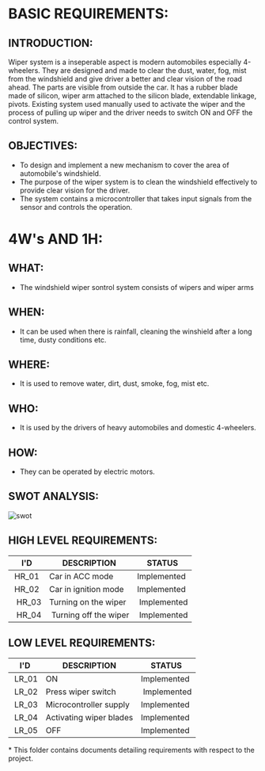 <h1>BASIC REQUIREMENTS:</h1>

<h2>INTRODUCTION:</h2>

Wiper system is a inseperable aspect is modern automobiles especially 4-wheelers. They are designed and made to clear the dust, water, fog, mist from the windshield and give driver a better and clear vision of the road ahead. The parts are visible from outside the car. It has a rubber blade made of silicon, wiper arm attached to the silicon blade, extendable linkage, pivots. Existing system used manually used to activate the wiper and the process of pulling up wiper and the driver needs to switch ON and OFF the control system.

<h2>OBJECTIVES:</h2>

* To design and implement a new mechanism to cover the area of automobile's windshield.
* The purpose of the wiper system is to clean the windshield effectively to provide clear vision for the driver.
*   The system contains a microcontroller that takes input signals from the sensor and controls the operation.

<h1>4W's AND 1H:</h1>

<h2>WHAT:</h2>

* The windshield wiper sontrol system consists of wipers and wiper arms

<h2>WHEN:</h2>

* It can be used when there is rainfall, cleaning the winshield after a long time, dusty conditions etc.

<h2>WHERE:</h2>

* It is used to remove water, dirt, dust, smoke, fog, mist etc.

<h2>WHO:</h2>

* It is used by the drivers of heavy automobiles and domestic 4-wheelers.

<h2>HOW:</h2>

* They can be operated by electric motors.

<h2>SWOT ANALYSIS:</h2>

![swot](https://user-images.githubusercontent.com/101571637/167284529-6a3c261c-0a76-415f-9cc7-8f5a1e899f2f.png)


<h2>HIGH LEVEL REQUIREMENTS:</h2>



</head>
<body>
	<table>
		<thead>
			<tr>
				<th>I'D</th>
				<th>DESCRIPTION</th>
				<th>STATUS</th>
			</tr>
		</thead>
		<tbody>
			<tr>
				<td>&nbsp;HR_01</td>
				<td>Car in ACC mode&nbsp;</td>
				<td>Implemented&nbsp;</td>
			</tr>
			<tr>
				<td><span style="font-style: normal; font-weight: 400;">&nbsp;HR_02</span></td>
				<td>Car in ignition mode&nbsp;</td>
				<td>Implemented&nbsp;</td>
			</tr>
			<tr>
				<td>&nbsp;&nbsp;HR_03</td>
				<td>Turning on the wiper&nbsp;</td>
				<td>&nbsp;Implemented</td>
			</tr>
			<tr>
				<td>&nbsp;&nbsp;HR_04</td>
				<td>&nbsp;Turning off the wiper</td>
				<td>&nbsp;Implemented</td>
			</tr>
		</tbody>
	</table>
</body>
</html>


<h2>LOW LEVEL REQUIREMENTS:</h2>


</head>
<body>
	<table>
		<thead>
			<tr>
				<th>I'D</th>
				<th>DESCRIPTION</th>
				<th>STATUS</th>
			</tr>
		</thead>
		<tbody>
			<tr>
				<td>&nbsp;LR_01</td>
				<td>ON</td>
				<td>Implemented</td>
			</tr>
			<tr>
				<td>&nbsp;LR_02</td>
				<td>Press wiper switch&nbsp;</td>
				<td>&nbsp;Implemented</td>
			</tr>
			<tr>
				<td>&nbsp;LR_03</td>
				<td>Microcontroller supply</td>
				<td><span style="font-style: normal; font-weight: 400;">Implemented</span><br></td>
			</tr>
			<tr>
				<td>&nbsp;LR_04</td>
				<td>Activating wiper blades</td>
				<td><span style="font-style: normal; font-weight: 400;">Implemented</span><br></td>
			</tr>
			<tr>
				<td>&nbsp;LR_05</td>
				<td>OFF</td>
				<td><span style="font-style: normal; font-weight: 400;">Implemented</span>&nbsp;</td>
			</tr>
		</tbody>
	</table>
</body>
</html>
* This folder contains documents detailing requirements with respect to the project.
